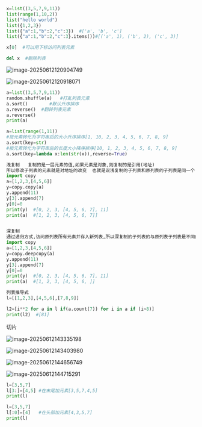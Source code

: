 ```python
x=list((3,5,7,9,11))
list(range(1,10,2))
list("hello world")
list({1,2,3})
list({"a":1,"b":2,"c":3})  #['a', 'b', 'c']
list({"a":1,"b":2,"c":3}.items())#[('a', 1), ('b', 2), ('c', 3)]

x[0]  #可以用下标访问列表元素

del x  #删除列表

```

![image-20250612120904749](C:\Users\zzy13\AppData\Roaming\Typora\typora-user-images\image-20250612120904749.png)

![image-20250612120918071](C:\Users\zzy13\AppData\Roaming\Typora\typora-user-images\image-20250612120918071.png)

```python
a=list((3,5,7,9,11))
random.shuffle(a)   #打乱列表元素
a.sort()		#默认升序排序
a.reverse()  #翻转列表元素
a.reverse()
print(a)
```

```python
a=list(range(1,11))
#按元素转化为字符串后的大小升序排序[1, 10, 2, 3, 4, 5, 6, 7, 8, 9]  
a.sort(key=str)  
#按元素转化为字符串后的长度大小降序排序[10, 1, 2, 3, 4, 5, 6, 7, 8, 9]
a.sort(key=lambda x:len(str(x)),reverse=True) 
```

```python
浅复制   复制的是一层元素的值,如果元素是对象,则复制的是引用(地址)
所以修改子列表的元素就是对地址的改变  也就是说浅复制的子列表和原列表的子列表是同一个
import copy
a=[1,2,3,[4,5,6]]
y=copy.copy(a)
y.append(11)
y[3].append(7)
y[0]=0
print(y)  #[0, 2, 3, [4, 5, 6, 7], 11]
print(a)  #[1, 2, 3, [4, 5, 6, 7]]


深复制
通过递归方式,访问原列表所有元素并存入新列表,所以深复制的子列表的与原列表子列表是不同的,修改不影响
import copy
a=[1,2,3,[4,5,6]]
y=copy.deepcopy(a)
y.append(11)
y[3].append(7)
y[0]=0
print(y)  #[0, 2, 3, [4, 5, 6, 7], 11]
print(a)  #[1, 2, 3, [4, 5, 6, ]]
```

```python
列表推导式
l=[[1,2,3],[4,5,6],[7,8,9]]

l2=[i**2 for a in l if(a.count(7)) for i in a if (i>8)]
print(l2)  #[81]
```

切片

![image-20250612143335198](C:\Users\zzy13\AppData\Roaming\Typora\typora-user-images\image-20250612143335198.png)

![image-20250612143403980](C:\Users\zzy13\AppData\Roaming\Typora\typora-user-images\image-20250612143403980.png)

![image-20250612144656749](C:\Users\zzy13\AppData\Roaming\Typora\typora-user-images\image-20250612144656749.png)

![image-20250612144715291](C:\Users\zzy13\AppData\Roaming\Typora\typora-user-images\image-20250612144715291.png)

```python
l=[3,5,7]
l[3:]=[4,5]	#在末尾加元素[3,5,7,4,5]
print(l)

l=[3,5,7]
l[:0]=[4]	#在头部加元素[4,3,5,7]
print(l)
```

